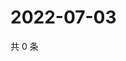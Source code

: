 # 2022-07-03

共 0 条

<!-- BEGIN WEIBO -->
<!-- 最后更新时间 Sun Jul 03 2022 06:00:45 GMT+0800 (China Standard Time) -->

<!-- END WEIBO -->
